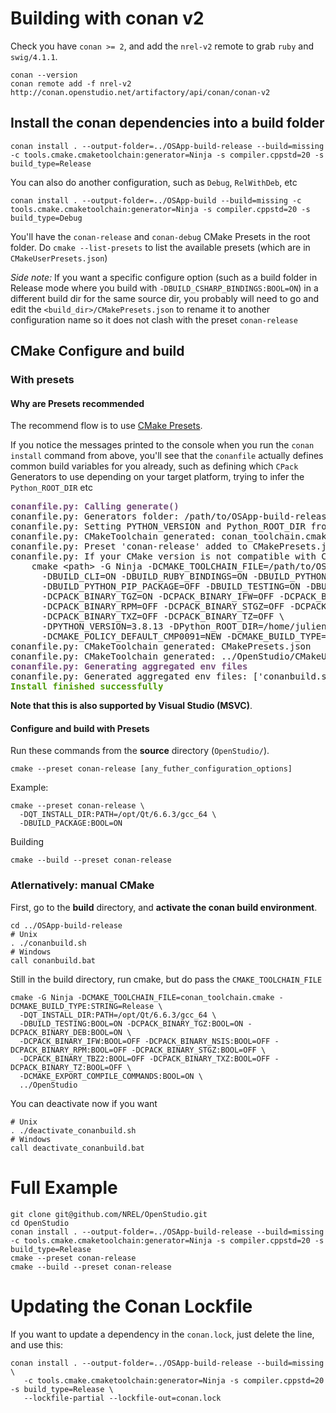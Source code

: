 # Building with conan v2

Check you have `conan >= 2`, and add the `nrel-v2` remote to grab `ruby` and `swig/4.1.1`.

```shell
conan --version
conan remote add -f nrel-v2 http://conan.openstudio.net/artifactory/api/conan/conan-v2
```

## Install the conan dependencies into a build folder

```shell
conan install . --output-folder=../OSApp-build-release --build=missing -c tools.cmake.cmaketoolchain:generator=Ninja -s compiler.cppstd=20 -s build_type=Release
```

You can also do another configuration, such as `Debug`, `RelWithDeb`, etc

```shell
conan install . --output-folder=../OSApp-build --build=missing -c tools.cmake.cmaketoolchain:generator=Ninja -s compiler.cppstd=20 -s build_type=Debug
```

You'll have the `conan-release` and `conan-debug` CMake Presets in the root folder. Do `cmake --list-presets` to list the available presets (which are in `CMakeUserPresets.json`)

*Side note:* If you want a specific configure option (such as a build folder in Release mode where you build with `-DBUILD_CSHARP_BINDINGS:BOOL=ON`) in a different build dir for the same source dir, you probably will need to go and edit the `<build_dir>/CMakePresets.json` to rename it to another configuration name so it does not clash with the preset `conan-release`

## CMake Configure and build

### With presets

#### Why are Presets recommended

The recommend flow is to use [CMake Presets](https://cmake.org/cmake/help/latest/manual/cmake-presets.7.html).

If you notice the messages printed to the console when you run the `conan install` command from above,
you'll see that the `conanfile` actually defines common build variables for you already,
such as defining which `CPack` Generators to use depending on your target platform, trying to infer the `Python_ROOT_DIR` etc

<pre><font color="#75507B"><b>conanfile.py:</b></font> <font color="#75507B"><b>Calling generate()</b></font>
conanfile.py: Generators folder: /path/to/OSApp-build-release
conanfile.py: Setting PYTHON_VERSION and Python_ROOT_DIR from your current python: 3.8.13, &apos;/home/julien/.pyenv/versions/3.8.13&apos;
conanfile.py: CMakeToolchain generated: conan_toolchain.cmake
conanfile.py: Preset &apos;conan-release&apos; added to CMakePresets.json. Invoke it manually using &apos;cmake --preset conan-release&apos; if using CMake&gt;=3.23
conanfile.py: If your CMake version is not compatible with CMakePresets (&lt;3.23) call cmake like:
    cmake &lt;path&gt; -G Ninja -DCMAKE_TOOLCHAIN_FILE=/path/to/OSApp-build-release/conan_toolchain.cmake \
      -DBUILD_CLI=ON -DBUILD_RUBY_BINDINGS=ON -DBUILD_PYTHON_BINDINGS=ON \
      -DBUILD_PYTHON_PIP_PACKAGE=OFF -DBUILD_TESTING=ON -DBUILD_BENCHMARK=ON \
      -DCPACK_BINARY_TGZ=ON -DCPACK_BINARY_IFW=OFF -DCPACK_BINARY_DEB=ON -DCPACK_BINARY_NSIS=OFF \
      -DCPACK_BINARY_RPM=OFF -DCPACK_BINARY_STGZ=OFF -DCPACK_BINARY_TBZ2=OFF \
      -DCPACK_BINARY_TXZ=OFF -DCPACK_BINARY_TZ=OFF \
      -DPYTHON_VERSION=3.8.13 -DPython_ROOT_DIR=/home/julien/.pyenv/versions/3.8.13 \
      -DCMAKE_POLICY_DEFAULT_CMP0091=NEW -DCMAKE_BUILD_TYPE=Release
conanfile.py: CMakeToolchain generated: CMakePresets.json
conanfile.py: CMakeToolchain generated: ../OpenStudio/CMakeUserPresets.json
<font color="#75507B"><b>conanfile.py:</b></font> <font color="#75507B"><b>Generating aggregated env files</b></font>
conanfile.py: Generated aggregated env files: [&apos;conanbuild.sh&apos;, &apos;conanrun.sh&apos;]
<font color="#4E9A06"><b>Install finished successfully</b></font>
</pre>

**Note that this is also supported by Visual Studio (MSVC)**.

#### Configure and build with Presets

Run these commands from the **source** directory (`OpenStudio/`).

```shell
cmake --preset conan-release [any_futher_configuration_options]
```

Example:

```
cmake --preset conan-release \
  -DQT_INSTALL_DIR:PATH=/opt/Qt/6.6.3/gcc_64 \
  -DBUILD_PACKAGE:BOOL=ON
```

Building

```
cmake --build --preset conan-release
```

### Atlernatively: manual CMake

First, go to the **build** directory, and **activate the conan build environment**.

```shell
cd ../OSApp-build-release
# Unix
. ./conanbuild.sh
# Windows
call conanbuild.bat
```

Still in the build directory, run cmake, but do pass the `CMAKE_TOOLCHAIN_FILE`

```
cmake -G Ninja -DCMAKE_TOOLCHAIN_FILE=conan_toolchain.cmake -DCMAKE_BUILD_TYPE:STRING=Release \
  -DQT_INSTALL_DIR:PATH=/opt/Qt/6.6.3/gcc_64 \
  -DBUILD_TESTING:BOOL=ON -DCPACK_BINARY_TGZ:BOOL=ON -DCPACK_BINARY_DEB:BOOL=ON \
  -DCPACK_BINARY_IFW:BOOL=OFF -DCPACK_BINARY_NSIS:BOOL=OFF -DCPACK_BINARY_RPM:BOOL=OFF -DCPACK_BINARY_STGZ:BOOL=OFF \
  -DCPACK_BINARY_TBZ2:BOOL=OFF -DCPACK_BINARY_TXZ:BOOL=OFF -DCPACK_BINARY_TZ:BOOL=OFF \
  -DCMAKE_EXPORT_COMPILE_COMMANDS:BOOL=ON \
  ../OpenStudio
```

You can deactivate now if you want

```
# Unix
. ./deactivate_conanbuild.sh
# Windows
call deactivate_conanbuild.bat
```

# Full Example

```
git clone git@github.com/NREL/OpenStudio.git
cd OpenStudio
conan install . --output-folder=../OSApp-build-release --build=missing -c tools.cmake.cmaketoolchain:generator=Ninja -s compiler.cppstd=20 -s build_type=Release
cmake --preset conan-release
cmake --build --preset conan-release
```

# Updating the Conan Lockfile

If you want to update a dependency in the `conan.lock`, just delete the line, and use this:


```shell
conan install . --output-folder=../OSApp-build-release --build=missing \
   -c tools.cmake.cmaketoolchain:generator=Ninja -s compiler.cppstd=20 -s build_type=Release \
   --lockfile-partial --lockfile-out=conan.lock
```
